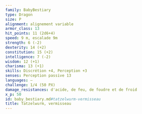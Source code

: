 ```yaml
---
family: BabyBestiary
type: Dragon
size: P
alignment: alignement variable
armor_class: 13
hit_points: 11 (2d6+4)
speed: 9 m, escalade 9m
strength: 6 (-2)
dexterity: 14 (+2)
constitution: 15 (+2)
intelligence: 7 (-2)
wisdom: 12 (+1)
charisma: 13 (+1)
skills: Discrétion +4, Perception +3
senses: Perception passive 13
languages: —
challenge: 1/4 (50 PX)
damage_resistances: d'acide, de feu, de foudre et de froid
x_p: 50
id: baby_bestiary.md#tatzelwurm-vermisseau
title: Tatzelwurm, vermisseau
---
```


